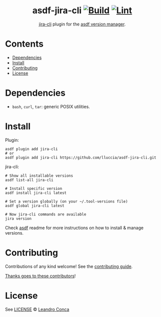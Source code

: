 <div align="center">

# asdf-jira-cli [![Build](https://github.com/lluccia/asdf-jira-cli/actions/workflows/build.yml/badge.svg)](https://github.com/lluccia/asdf-jira-cli/actions/workflows/build.yml) [![Lint](https://github.com/lluccia/asdf-jira-cli/actions/workflows/lint.yml/badge.svg)](https://github.com/lluccia/asdf-jira-cli/actions/workflows/lint.yml)

[jira-cli](https://github.com/ankitpokhrel/jira-cli) plugin for the [asdf version manager](https://asdf-vm.com).

</div>

# Contents

- [Dependencies](#dependencies)
- [Install](#install)
- [Contributing](#contributing)
- [License](#license)

# Dependencies

- `bash`, `curl`, `tar`: generic POSIX utilities.

# Install

Plugin:

```shell
asdf plugin add jira-cli
# or
asdf plugin add jira-cli https://github.com/lluccia/asdf-jira-cli.git
```

jira-cli:

```shell
# Show all installable versions
asdf list-all jira-cli

# Install specific version
asdf install jira-cli latest

# Set a version globally (on your ~/.tool-versions file)
asdf global jira-cli latest

# Now jira-cli commands are available
jira version
```

Check [asdf](https://github.com/asdf-vm/asdf) readme for more instructions on how to
install & manage versions.

# Contributing

Contributions of any kind welcome! See the [contributing guide](contributing.md).

[Thanks goes to these contributors](https://github.com/lluccia/asdf-jira-cli/graphs/contributors)!

# License

See [LICENSE](LICENSE) © [Leandro Conca](https://github.com/lluccia/)
